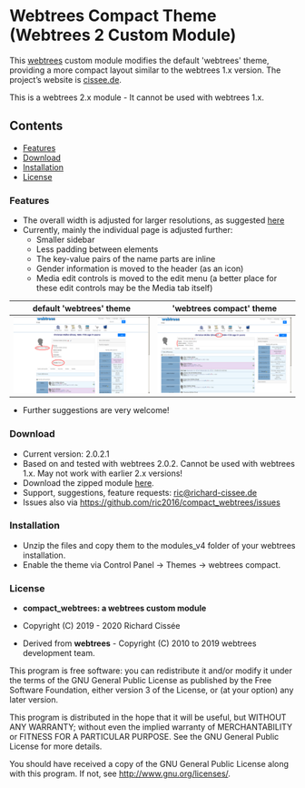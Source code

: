 
# Webtrees Compact Theme (Webtrees 2 Custom Module)

This [webtrees](https://www.webtrees.net/) custom module modifies the default 'webtrees' theme, providing a more compact layout similar to the webtrees 1.x version. The project’s website is [cissee.de](https://cissee.de). 

This is a webtrees 2.x module - It cannot be used with webtrees 1.x.

## Contents

* [Features](#features)
* [Download](#download)
* [Installation](#installation)
* [License](#license)

### Features<a name="features"/>

* The overall width is adjusted for larger resolutions, as suggested [here](https://www.webtrees.net/index.php/en/forum/3-help-for-2-0-alpha/32882-solved-support-for-bigger-monitors#70135)
* Currently, mainly the individual page is adjusted further:
    * Smaller sidebar
    * Less padding between elements
    * The key-value pairs of the name parts are inline
    * Gender information is moved to the header (as an icon)
    * Media edit controls is moved to the edit menu (a better place for these edit controls may be the Media tab itself)

default 'webtrees' theme   |  'webtrees compact' theme
:-------------------------:|:-------------------------:
![Screenshot](individual.png) | ![Screenshot](individual_compact.png)

* Further suggestions are very welcome!

### Download<a name="download"/>

* Current version: 2.0.2.1
* Based on and tested with webtrees 2.0.2. Cannot be used with webtrees 1.x. May not work with earlier 2.x versions!
* Download the zipped module [here](https://cissee.de/themes.latest.zip).
* Support, suggestions, feature requests: <ric@richard-cissee.de>
* Issues also via <https://github.com/ric2016/compact_webtrees/issues>

### Installation

* Unzip the files and copy them to the modules_v4 folder of your webtrees installation.
* Enable the theme via Control Panel -> Themes -> webtrees compact.

### License<a name="license"/>

* **compact_webtrees: a webtrees custom module**
* Copyright (C) 2019 - 2020 Richard Cissée

* Derived from **webtrees** - Copyright (C) 2010 to 2019 webtrees development team.

This program is free software: you can redistribute it and/or modify
it under the terms of the GNU General Public License as published by
the Free Software Foundation, either version 3 of the License, or
(at your option) any later version.

This program is distributed in the hope that it will be useful,
but WITHOUT ANY WARRANTY; without even the implied warranty of
MERCHANTABILITY or FITNESS FOR A PARTICULAR PURPOSE. See the
GNU General Public License for more details.

You should have received a copy of the GNU General Public License
along with this program. If not, see <http://www.gnu.org/licenses/>.
